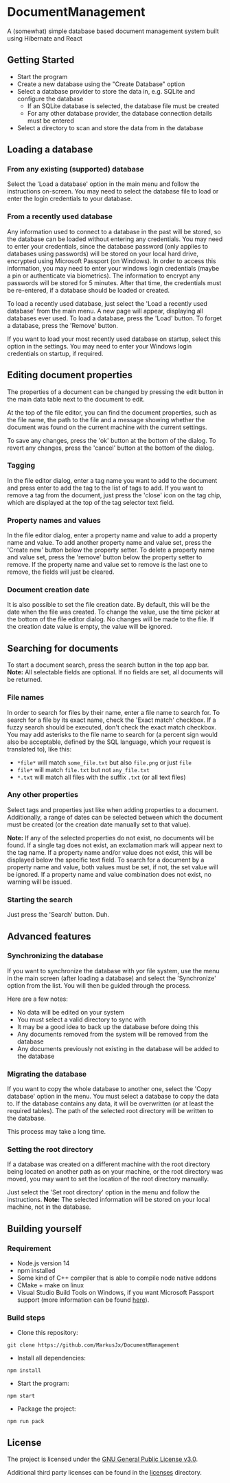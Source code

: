 # DocumentManagement

A (somewhat) simple database based document management system built using Hibernate and React

## Getting Started

* Start the program
* Create a new database using the "Create Database" option
* Select a database provider to store the data in, e.g. SQLite and configure the database
    * If an SQLite database is selected, the database file must be created
    * For any other database provider, the database connection details must be entered
* Select a directory to scan and store the data from in the database

## Loading a database

### From any existing (supported) database

Select the 'Load a database' option in the main menu and follow the instructions on-screen. You may need to select the
database file to load or enter the login credentials to your database.

### From a recently used database

Any information used to connect to a database in the past will be stored, so the database can be loaded without entering
any credentials. You may need to enter your credentials, since the database password
(only applies to databases using passwords)
will be stored on your local hard drive, encrypted using Microsoft Passport (on Windows). In order to access this
information, you may need to enter your windows login credentials (maybe a pin or authenticate via biometrics). The
information to encrypt any passwords will be stored for 5 minutes. After that time, the credentials must be re-entered,
if a database should be loaded or created.

To load a recently used database, just select the 'Load a recently used database' from the main menu. A new page will
appear, displaying all databases ever used. To load a database, press the 'Load' button. To forget a database, press the
'Remove' button.

If you want to load your most recently used database on startup, select this option in the settings. You may need to
enter your Windows login credentials on startup, if required.

## Editing document properties

The properties of a document can be changed by pressing the edit button in the main data table next to the document to
edit.

At the top of the file editor, you can find the document properties, such as the file name, the path to the file and a
message showing whether the document was found on the current machine with the current settings.

To save any changes, press the 'ok' button at the bottom of the dialog. To revert any changes, press the 'cancel' button
at the bottom of the dialog.

### Tagging

In the file editor dialog, enter a tag name you want to add to the document and press enter to add the tag to the list
of tags to add. If you want to remove a tag from the document, just press the 'close' icon on the tag chip, which are
displayed at the top of the tag selector text field.

### Property names and values

In the file editor dialog, enter a property name and value to add a property name and value. To add another property
name and value set, press the 'Create new' button below the property setter. To delete a property name and value set,
press the 'remove' button below the property setter to remove. If the property name and value set to remove is the last
one to remove, the fields will just be cleared.

### Document creation date

It is also possible to set the file creation date. By default, this will be the date when the file was created. To
change the value, use the time picker at the bottom of the file editor dialog. No changes will be made to the file. If
the creation date value is empty, the value will be ignored.

## Searching for documents

To start a document search, press the search button in the top app bar.
**Note:** All selectable fields are optional. If no fields are set, all documents will be returned.

### File names

In order to search for files by their name, enter a file name to search for. To search for a file by its exact name,
check the 'Exact match' checkbox. If a fuzzy search should be executed, don't check the exact match checkbox. You may
add asterisks to the file name to search for (a percent sign would also be acceptable, defined by the SQL language,
which your request is translated to), like this:

* ``*file*`` will match ``some_file.txt`` but also ``file.png`` or just ``file``
* ``file*`` will match ``file.txt`` but not ``any_file.txt``
* ``*.txt`` will match all files with the suffix ``.txt`` (or all text files)

### Any other properties

Select tags and properties just like when adding properties to a document. Additionally, a range of dates can be
selected between which the document must be created (or the creation date manually set to that value).

**Note:** If any of the selected properties do not exist, no documents will be found. If a single tag does not exist, an
exclamation mark will appear next to the tag name. If a property name and/or value does not exist, this will be
displayed below the specific text field. To search for a document by a property name and value, both values must be set,
if not, the set value will be ignored. If a property name and value combination does not exist, no warning will be
issued.

### Starting the search

Just press the 'Search' button. Duh.

## Advanced features

### Synchronizing the database

If you want to synchronize the database with yor file system, use the menu in the main screen (after loading a database)
and select the 'Synchronize' option from the list. You will then be guided through the process.

Here are a few notes:

* No data will be edited on your system
* You must select a valid directory to sync with
* It may be a good idea to back up the database before doing this
* Any documents removed from the system will be removed from the database
* Any documents previously not existing in the database will be added to the database

### Migrating the database

If you want to copy the whole database to another one, select the
'Copy database' option in the menu. You must select a database to copy the data to. If the database contains any data,
it will be overwritten
(or at least the required tables). The path of the selected root directory will be written to the database.

This process may take a long time.

### Setting the root directory

If a database was created on a different machine with the root directory being located on another path as on your
machine, or the root directory was moved, you may want to set the location of the root directory manually.

Just select the 'Set root directory' option in the menu and follow the instructions.
**Note:** The selected information will be stored on your local machine, not in the database.

## Building yourself

### Requirement

* Node.js version 14
* npm installed
* Some kind of C++ compiler that is able to compile node native addons
* CMake + make on linux
* Visual Studio Build Tools on Windows, if you want Microsoft Passport support
  (more information can be found [here](https://github.com/MarkusJx/node-ms-passport#build-requirements)).

### Build steps

* Clone this repository:

```shell
git clone https://github.com/MarkusJx/DocumentManagement
```

* Install all dependencies:

```shell
npm install
```

* Start the program:

```shell
npm start
```

* Package the project:

```shell
npm run pack
```

## License

The project is licensed under the [GNU General Public License v3.0](LICENSE).

Additional third party licenses can be found in the [licenses](licenses) directory.